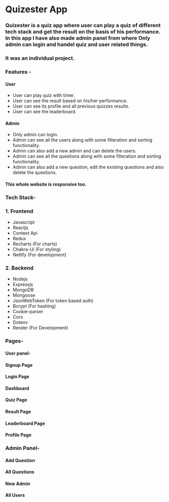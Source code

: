 # Quizester App
### Quizester is a quiz app where user can play a quiz of different tech stack and get the result on the basis of his performance. In this app I have also made admin panel from where Only admin can login and handel quiz and user related things.
### It was an individual project.
### Features -
#### User
- User can play quiz with timer.
- User can see the result based on his/her performance.
- User can see its profile and all previous quizzes results.
- User can see the leaderboard.

#### Admin
- Only admin can login.
- Admin can see all the users along with some filteration and sorting functionality.
- Admin can also add a new admin and can delete the users.
- Admin can see all the questions along with some filteration and sorting functionality.
- Admin can also add a new question, edit the existing questions and also delete the questions.

#### This whole website is responsive too.

### Tech Stack-
### 1. Frontend 
- Javascript
- Reactjs
- Context Api 
- Redux 
- Recharts (For charts)
- Chakra-Ui (For styling)
- Netlify (For development)
### 2. Backend 
- Nodejs
- Expressjs
- MongoDB
- Mongoose
- JsonWebToken (For token based auth)
- Bcrypt (For hashing)
- Cookie-parser
- Cors
- Dotenv
- Render (For Development)
 
### Pages-
#### User panel-
#### Signup Page

#### Login Page

#### Dashboard

#### Quiz Page

#### Result Page

#### Leaderboard Page

#### Profile Page

### Admin Panel-
#### Add Question

#### All Questions

#### New Admin

#### All Users


